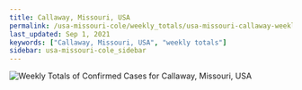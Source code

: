 ```yaml
---
title: Callaway, Missouri, USA
permalink: /usa-missouri-cole/weekly_totals/usa-missouri-callaway-weekly_totals.html
last_updated: Sep 1, 2021
keywords: ["Callaway, Missouri, USA", "weekly totals"]
sidebar: usa-missouri-cole_sidebar
---
```


![Weekly Totals of Confirmed Cases for Callaway, Missouri, USA](/covid_tracker/images/graphs/usa-missouri-callaway-weekly_totals_graph.png)
